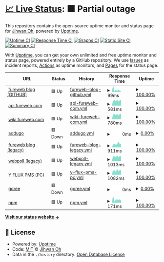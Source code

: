 # [📈 Live Status](https://upptime.fureweb.com): <!--live status--> **🟧 Partial outage**

This repository contains the open-source uptime monitor and status page for [Jihwan Oh](https://fureweb-com.github.io), powered by [Upptime](https://github.com/upptime/upptime).

[![Uptime CI](https://github.com/fureweb-com/upptime.fureweb.com/workflows/Uptime%20CI/badge.svg)](https://github.com/fureweb-com/upptime.fureweb.com/actions?query=workflow%3A%22Uptime+CI%22)
[![Response Time CI](https://github.com/fureweb-com/upptime.fureweb.com/workflows/Response%20Time%20CI/badge.svg)](https://github.com/fureweb-com/upptime.fureweb.com/actions?query=workflow%3A%22Response+Time+CI%22)
[![Graphs CI](https://github.com/fureweb-com/upptime.fureweb.com/workflows/Graphs%20CI/badge.svg)](https://github.com/fureweb-com/upptime.fureweb.com/actions?query=workflow%3A%22Graphs+CI%22)
[![Static Site CI](https://github.com/fureweb-com/upptime.fureweb.com/workflows/Static%20Site%20CI/badge.svg)](https://github.com/fureweb-com/upptime.fureweb.com/actions?query=workflow%3A%22Static+Site+CI%22)
[![Summary CI](https://github.com/fureweb-com/upptime.fureweb.com/workflows/Summary%20CI/badge.svg)](https://github.com/fureweb-com/upptime.fureweb.com/actions?query=workflow%3A%22Summary+CI%22)

With [Upptime](https://upptime.js.org), you can get your own unlimited and free uptime monitor and status page, powered entirely by a GitHub repository. We use [Issues](https://github.com/fureweb-com/upptime.fureweb.com/issues) as incident reports, [Actions](https://github.com/fureweb-com/upptime.fureweb.com/actions) as uptime monitors, and [Pages](https://upptime.fureweb.com) for the status page.

<!--start: status pages-->
<!-- This summary is generated by Upptime (https://github.com/upptime/upptime) -->
<!-- Do not edit this manually, your changes will be overwritten -->
<!-- prettier-ignore -->
| URL | Status | History | Response Time | Uptime |
| --- | ------ | ------- | ------------- | ------ |
| <img alt="" src="https://icons.duckduckgo.com/ip3/fureweb-com.github.io.ico" height="13"> [fureweb blog (GITHUB)](https://fureweb-com.github.io) | 🟩 Up | [fureweb-blog-github.yml](https://github.com/fureweb-com/upptime.fureweb.com/commits/HEAD/history/fureweb-blog-github.yml) | <details><summary><img alt="Response time graph" src="./graphs/fureweb-blog-github/response-time-week.png" height="20"> 99ms</summary><br><a href="https://upptime.fureweb.com/history/fureweb-blog-github"><img alt="Response time 83" src="https://img.shields.io/endpoint?url=https%3A%2F%2Fraw.githubusercontent.com%2Ffureweb-com%2Fupptime.fureweb.com%2FHEAD%2Fapi%2Ffureweb-blog-github%2Fresponse-time.json"></a><br><a href="https://upptime.fureweb.com/history/fureweb-blog-github"><img alt="24-hour response time 29" src="https://img.shields.io/endpoint?url=https%3A%2F%2Fraw.githubusercontent.com%2Ffureweb-com%2Fupptime.fureweb.com%2FHEAD%2Fapi%2Ffureweb-blog-github%2Fresponse-time-day.json"></a><br><a href="https://upptime.fureweb.com/history/fureweb-blog-github"><img alt="7-day response time 99" src="https://img.shields.io/endpoint?url=https%3A%2F%2Fraw.githubusercontent.com%2Ffureweb-com%2Fupptime.fureweb.com%2FHEAD%2Fapi%2Ffureweb-blog-github%2Fresponse-time-week.json"></a><br><a href="https://upptime.fureweb.com/history/fureweb-blog-github"><img alt="30-day response time 88" src="https://img.shields.io/endpoint?url=https%3A%2F%2Fraw.githubusercontent.com%2Ffureweb-com%2Fupptime.fureweb.com%2FHEAD%2Fapi%2Ffureweb-blog-github%2Fresponse-time-month.json"></a><br><a href="https://upptime.fureweb.com/history/fureweb-blog-github"><img alt="1-year response time 82" src="https://img.shields.io/endpoint?url=https%3A%2F%2Fraw.githubusercontent.com%2Ffureweb-com%2Fupptime.fureweb.com%2FHEAD%2Fapi%2Ffureweb-blog-github%2Fresponse-time-year.json"></a></details> | <details><summary><a href="https://upptime.fureweb.com/history/fureweb-blog-github">100.00%</a></summary><a href="https://upptime.fureweb.com/history/fureweb-blog-github"><img alt="All-time uptime 100.00%" src="https://img.shields.io/endpoint?url=https%3A%2F%2Fraw.githubusercontent.com%2Ffureweb-com%2Fupptime.fureweb.com%2FHEAD%2Fapi%2Ffureweb-blog-github%2Fuptime.json"></a><br><a href="https://upptime.fureweb.com/history/fureweb-blog-github"><img alt="24-hour uptime 100.00%" src="https://img.shields.io/endpoint?url=https%3A%2F%2Fraw.githubusercontent.com%2Ffureweb-com%2Fupptime.fureweb.com%2FHEAD%2Fapi%2Ffureweb-blog-github%2Fuptime-day.json"></a><br><a href="https://upptime.fureweb.com/history/fureweb-blog-github"><img alt="7-day uptime 100.00%" src="https://img.shields.io/endpoint?url=https%3A%2F%2Fraw.githubusercontent.com%2Ffureweb-com%2Fupptime.fureweb.com%2FHEAD%2Fapi%2Ffureweb-blog-github%2Fuptime-week.json"></a><br><a href="https://upptime.fureweb.com/history/fureweb-blog-github"><img alt="30-day uptime 100.00%" src="https://img.shields.io/endpoint?url=https%3A%2F%2Fraw.githubusercontent.com%2Ffureweb-com%2Fupptime.fureweb.com%2FHEAD%2Fapi%2Ffureweb-blog-github%2Fuptime-month.json"></a><br><a href="https://upptime.fureweb.com/history/fureweb-blog-github"><img alt="1-year uptime 100.00%" src="https://img.shields.io/endpoint?url=https%3A%2F%2Fraw.githubusercontent.com%2Ffureweb-com%2Fupptime.fureweb.com%2FHEAD%2Fapi%2Ffureweb-blog-github%2Fuptime-year.json"></a></details>
| <img alt="" src="https://icons.duckduckgo.com/ip3/api.fureweb.com.ico" height="13"> [api.fureweb.com](https://api.fureweb.com) | 🟩 Up | [api-fureweb-com.yml](https://github.com/fureweb-com/upptime.fureweb.com/commits/HEAD/history/api-fureweb-com.yml) | <details><summary><img alt="Response time graph" src="./graphs/api-fureweb-com/response-time-week.png" height="20"> 581ms</summary><br><a href="https://upptime.fureweb.com/history/api-fureweb-com"><img alt="Response time 556" src="https://img.shields.io/endpoint?url=https%3A%2F%2Fraw.githubusercontent.com%2Ffureweb-com%2Fupptime.fureweb.com%2FHEAD%2Fapi%2Fapi-fureweb-com%2Fresponse-time.json"></a><br><a href="https://upptime.fureweb.com/history/api-fureweb-com"><img alt="24-hour response time 666" src="https://img.shields.io/endpoint?url=https%3A%2F%2Fraw.githubusercontent.com%2Ffureweb-com%2Fupptime.fureweb.com%2FHEAD%2Fapi%2Fapi-fureweb-com%2Fresponse-time-day.json"></a><br><a href="https://upptime.fureweb.com/history/api-fureweb-com"><img alt="7-day response time 581" src="https://img.shields.io/endpoint?url=https%3A%2F%2Fraw.githubusercontent.com%2Ffureweb-com%2Fupptime.fureweb.com%2FHEAD%2Fapi%2Fapi-fureweb-com%2Fresponse-time-week.json"></a><br><a href="https://upptime.fureweb.com/history/api-fureweb-com"><img alt="30-day response time 571" src="https://img.shields.io/endpoint?url=https%3A%2F%2Fraw.githubusercontent.com%2Ffureweb-com%2Fupptime.fureweb.com%2FHEAD%2Fapi%2Fapi-fureweb-com%2Fresponse-time-month.json"></a><br><a href="https://upptime.fureweb.com/history/api-fureweb-com"><img alt="1-year response time 558" src="https://img.shields.io/endpoint?url=https%3A%2F%2Fraw.githubusercontent.com%2Ffureweb-com%2Fupptime.fureweb.com%2FHEAD%2Fapi%2Fapi-fureweb-com%2Fresponse-time-year.json"></a></details> | <details><summary><a href="https://upptime.fureweb.com/history/api-fureweb-com">100.00%</a></summary><a href="https://upptime.fureweb.com/history/api-fureweb-com"><img alt="All-time uptime 94.27%" src="https://img.shields.io/endpoint?url=https%3A%2F%2Fraw.githubusercontent.com%2Ffureweb-com%2Fupptime.fureweb.com%2FHEAD%2Fapi%2Fapi-fureweb-com%2Fuptime.json"></a><br><a href="https://upptime.fureweb.com/history/api-fureweb-com"><img alt="24-hour uptime 100.00%" src="https://img.shields.io/endpoint?url=https%3A%2F%2Fraw.githubusercontent.com%2Ffureweb-com%2Fupptime.fureweb.com%2FHEAD%2Fapi%2Fapi-fureweb-com%2Fuptime-day.json"></a><br><a href="https://upptime.fureweb.com/history/api-fureweb-com"><img alt="7-day uptime 100.00%" src="https://img.shields.io/endpoint?url=https%3A%2F%2Fraw.githubusercontent.com%2Ffureweb-com%2Fupptime.fureweb.com%2FHEAD%2Fapi%2Fapi-fureweb-com%2Fuptime-week.json"></a><br><a href="https://upptime.fureweb.com/history/api-fureweb-com"><img alt="30-day uptime 100.00%" src="https://img.shields.io/endpoint?url=https%3A%2F%2Fraw.githubusercontent.com%2Ffureweb-com%2Fupptime.fureweb.com%2FHEAD%2Fapi%2Fapi-fureweb-com%2Fuptime-month.json"></a><br><a href="https://upptime.fureweb.com/history/api-fureweb-com"><img alt="1-year uptime 92.14%" src="https://img.shields.io/endpoint?url=https%3A%2F%2Fraw.githubusercontent.com%2Ffureweb-com%2Fupptime.fureweb.com%2FHEAD%2Fapi%2Fapi-fureweb-com%2Fuptime-year.json"></a></details>
| <img alt="" src="https://icons.duckduckgo.com/ip3/wiki.fureweb.com.ico" height="13"> [wiki.fureweb.com](https://wiki.fureweb.com) | 🟩 Up | [wiki-fureweb-com.yml](https://github.com/fureweb-com/upptime.fureweb.com/commits/HEAD/history/wiki-fureweb-com.yml) | <details><summary><img alt="Response time graph" src="./graphs/wiki-fureweb-com/response-time-week.png" height="20"> 780ms</summary><br><a href="https://upptime.fureweb.com/history/wiki-fureweb-com"><img alt="Response time 781" src="https://img.shields.io/endpoint?url=https%3A%2F%2Fraw.githubusercontent.com%2Ffureweb-com%2Fupptime.fureweb.com%2FHEAD%2Fapi%2Fwiki-fureweb-com%2Fresponse-time.json"></a><br><a href="https://upptime.fureweb.com/history/wiki-fureweb-com"><img alt="24-hour response time 912" src="https://img.shields.io/endpoint?url=https%3A%2F%2Fraw.githubusercontent.com%2Ffureweb-com%2Fupptime.fureweb.com%2FHEAD%2Fapi%2Fwiki-fureweb-com%2Fresponse-time-day.json"></a><br><a href="https://upptime.fureweb.com/history/wiki-fureweb-com"><img alt="7-day response time 780" src="https://img.shields.io/endpoint?url=https%3A%2F%2Fraw.githubusercontent.com%2Ffureweb-com%2Fupptime.fureweb.com%2FHEAD%2Fapi%2Fwiki-fureweb-com%2Fresponse-time-week.json"></a><br><a href="https://upptime.fureweb.com/history/wiki-fureweb-com"><img alt="30-day response time 784" src="https://img.shields.io/endpoint?url=https%3A%2F%2Fraw.githubusercontent.com%2Ffureweb-com%2Fupptime.fureweb.com%2FHEAD%2Fapi%2Fwiki-fureweb-com%2Fresponse-time-month.json"></a><br><a href="https://upptime.fureweb.com/history/wiki-fureweb-com"><img alt="1-year response time 768" src="https://img.shields.io/endpoint?url=https%3A%2F%2Fraw.githubusercontent.com%2Ffureweb-com%2Fupptime.fureweb.com%2FHEAD%2Fapi%2Fwiki-fureweb-com%2Fresponse-time-year.json"></a></details> | <details><summary><a href="https://upptime.fureweb.com/history/wiki-fureweb-com">100.00%</a></summary><a href="https://upptime.fureweb.com/history/wiki-fureweb-com"><img alt="All-time uptime 93.96%" src="https://img.shields.io/endpoint?url=https%3A%2F%2Fraw.githubusercontent.com%2Ffureweb-com%2Fupptime.fureweb.com%2FHEAD%2Fapi%2Fwiki-fureweb-com%2Fuptime.json"></a><br><a href="https://upptime.fureweb.com/history/wiki-fureweb-com"><img alt="24-hour uptime 100.00%" src="https://img.shields.io/endpoint?url=https%3A%2F%2Fraw.githubusercontent.com%2Ffureweb-com%2Fupptime.fureweb.com%2FHEAD%2Fapi%2Fwiki-fureweb-com%2Fuptime-day.json"></a><br><a href="https://upptime.fureweb.com/history/wiki-fureweb-com"><img alt="7-day uptime 100.00%" src="https://img.shields.io/endpoint?url=https%3A%2F%2Fraw.githubusercontent.com%2Ffureweb-com%2Fupptime.fureweb.com%2FHEAD%2Fapi%2Fwiki-fureweb-com%2Fuptime-week.json"></a><br><a href="https://upptime.fureweb.com/history/wiki-fureweb-com"><img alt="30-day uptime 100.00%" src="https://img.shields.io/endpoint?url=https%3A%2F%2Fraw.githubusercontent.com%2Ffureweb-com%2Fupptime.fureweb.com%2FHEAD%2Fapi%2Fwiki-fureweb-com%2Fuptime-month.json"></a><br><a href="https://upptime.fureweb.com/history/wiki-fureweb-com"><img alt="1-year uptime 92.14%" src="https://img.shields.io/endpoint?url=https%3A%2F%2Fraw.githubusercontent.com%2Ffureweb-com%2Fupptime.fureweb.com%2FHEAD%2Fapi%2Fwiki-fureweb-com%2Fuptime-year.json"></a></details>
| <img alt="" src="https://icons.duckduckgo.com/ip3/addugo.com.ico" height="13"> [addugo](https://addugo.com) | 🟥 Down | [addugo.yml](https://github.com/fureweb-com/upptime.fureweb.com/commits/HEAD/history/addugo.yml) | <details><summary><img alt="Response time graph" src="./graphs/addugo/response-time-week.png" height="20"> 0ms</summary><br><a href="https://upptime.fureweb.com/history/addugo"><img alt="Response time 729" src="https://img.shields.io/endpoint?url=https%3A%2F%2Fraw.githubusercontent.com%2Ffureweb-com%2Fupptime.fureweb.com%2FHEAD%2Fapi%2Faddugo%2Fresponse-time.json"></a><br><a href="https://upptime.fureweb.com/history/addugo"><img alt="24-hour response time 0" src="https://img.shields.io/endpoint?url=https%3A%2F%2Fraw.githubusercontent.com%2Ffureweb-com%2Fupptime.fureweb.com%2FHEAD%2Fapi%2Faddugo%2Fresponse-time-day.json"></a><br><a href="https://upptime.fureweb.com/history/addugo"><img alt="7-day response time 0" src="https://img.shields.io/endpoint?url=https%3A%2F%2Fraw.githubusercontent.com%2Ffureweb-com%2Fupptime.fureweb.com%2FHEAD%2Fapi%2Faddugo%2Fresponse-time-week.json"></a><br><a href="https://upptime.fureweb.com/history/addugo"><img alt="30-day response time 0" src="https://img.shields.io/endpoint?url=https%3A%2F%2Fraw.githubusercontent.com%2Ffureweb-com%2Fupptime.fureweb.com%2FHEAD%2Fapi%2Faddugo%2Fresponse-time-month.json"></a><br><a href="https://upptime.fureweb.com/history/addugo"><img alt="1-year response time 753" src="https://img.shields.io/endpoint?url=https%3A%2F%2Fraw.githubusercontent.com%2Ffureweb-com%2Fupptime.fureweb.com%2FHEAD%2Fapi%2Faddugo%2Fresponse-time-year.json"></a></details> | <details><summary><a href="https://upptime.fureweb.com/history/addugo">0.00%</a></summary><a href="https://upptime.fureweb.com/history/addugo"><img alt="All-time uptime 81.34%" src="https://img.shields.io/endpoint?url=https%3A%2F%2Fraw.githubusercontent.com%2Ffureweb-com%2Fupptime.fureweb.com%2FHEAD%2Fapi%2Faddugo%2Fuptime.json"></a><br><a href="https://upptime.fureweb.com/history/addugo"><img alt="24-hour uptime 0.00%" src="https://img.shields.io/endpoint?url=https%3A%2F%2Fraw.githubusercontent.com%2Ffureweb-com%2Fupptime.fureweb.com%2FHEAD%2Fapi%2Faddugo%2Fuptime-day.json"></a><br><a href="https://upptime.fureweb.com/history/addugo"><img alt="7-day uptime 0.00%" src="https://img.shields.io/endpoint?url=https%3A%2F%2Fraw.githubusercontent.com%2Ffureweb-com%2Fupptime.fureweb.com%2FHEAD%2Fapi%2Faddugo%2Fuptime-week.json"></a><br><a href="https://upptime.fureweb.com/history/addugo"><img alt="30-day uptime 0.00%" src="https://img.shields.io/endpoint?url=https%3A%2F%2Fraw.githubusercontent.com%2Ffureweb-com%2Fupptime.fureweb.com%2FHEAD%2Fapi%2Faddugo%2Fuptime-month.json"></a><br><a href="https://upptime.fureweb.com/history/addugo"><img alt="1-year uptime 47.91%" src="https://img.shields.io/endpoint?url=https%3A%2F%2Fraw.githubusercontent.com%2Ffureweb-com%2Fupptime.fureweb.com%2FHEAD%2Fapi%2Faddugo%2Fuptime-year.json"></a></details>
| <img alt="" src="https://icons.duckduckgo.com/ip3/fureweb.com.ico" height="13"> [fureweb blog (legacy)](http://fureweb.com) | 🟩 Up | [fureweb-blog-legacy.yml](https://github.com/fureweb-com/upptime.fureweb.com/commits/HEAD/history/fureweb-blog-legacy.yml) | <details><summary><img alt="Response time graph" src="./graphs/fureweb-blog-legacy/response-time-week.png" height="20"> 911ms</summary><br><a href="https://upptime.fureweb.com/history/fureweb-blog-legacy"><img alt="Response time 779" src="https://img.shields.io/endpoint?url=https%3A%2F%2Fraw.githubusercontent.com%2Ffureweb-com%2Fupptime.fureweb.com%2FHEAD%2Fapi%2Ffureweb-blog-legacy%2Fresponse-time.json"></a><br><a href="https://upptime.fureweb.com/history/fureweb-blog-legacy"><img alt="24-hour response time 947" src="https://img.shields.io/endpoint?url=https%3A%2F%2Fraw.githubusercontent.com%2Ffureweb-com%2Fupptime.fureweb.com%2FHEAD%2Fapi%2Ffureweb-blog-legacy%2Fresponse-time-day.json"></a><br><a href="https://upptime.fureweb.com/history/fureweb-blog-legacy"><img alt="7-day response time 911" src="https://img.shields.io/endpoint?url=https%3A%2F%2Fraw.githubusercontent.com%2Ffureweb-com%2Fupptime.fureweb.com%2FHEAD%2Fapi%2Ffureweb-blog-legacy%2Fresponse-time-week.json"></a><br><a href="https://upptime.fureweb.com/history/fureweb-blog-legacy"><img alt="30-day response time 829" src="https://img.shields.io/endpoint?url=https%3A%2F%2Fraw.githubusercontent.com%2Ffureweb-com%2Fupptime.fureweb.com%2FHEAD%2Fapi%2Ffureweb-blog-legacy%2Fresponse-time-month.json"></a><br><a href="https://upptime.fureweb.com/history/fureweb-blog-legacy"><img alt="1-year response time 788" src="https://img.shields.io/endpoint?url=https%3A%2F%2Fraw.githubusercontent.com%2Ffureweb-com%2Fupptime.fureweb.com%2FHEAD%2Fapi%2Ffureweb-blog-legacy%2Fresponse-time-year.json"></a></details> | <details><summary><a href="https://upptime.fureweb.com/history/fureweb-blog-legacy">100.00%</a></summary><a href="https://upptime.fureweb.com/history/fureweb-blog-legacy"><img alt="All-time uptime 99.96%" src="https://img.shields.io/endpoint?url=https%3A%2F%2Fraw.githubusercontent.com%2Ffureweb-com%2Fupptime.fureweb.com%2FHEAD%2Fapi%2Ffureweb-blog-legacy%2Fuptime.json"></a><br><a href="https://upptime.fureweb.com/history/fureweb-blog-legacy"><img alt="24-hour uptime 100.00%" src="https://img.shields.io/endpoint?url=https%3A%2F%2Fraw.githubusercontent.com%2Ffureweb-com%2Fupptime.fureweb.com%2FHEAD%2Fapi%2Ffureweb-blog-legacy%2Fuptime-day.json"></a><br><a href="https://upptime.fureweb.com/history/fureweb-blog-legacy"><img alt="7-day uptime 100.00%" src="https://img.shields.io/endpoint?url=https%3A%2F%2Fraw.githubusercontent.com%2Ffureweb-com%2Fupptime.fureweb.com%2FHEAD%2Fapi%2Ffureweb-blog-legacy%2Fuptime-week.json"></a><br><a href="https://upptime.fureweb.com/history/fureweb-blog-legacy"><img alt="30-day uptime 99.95%" src="https://img.shields.io/endpoint?url=https%3A%2F%2Fraw.githubusercontent.com%2Ffureweb-com%2Fupptime.fureweb.com%2FHEAD%2Fapi%2Ffureweb-blog-legacy%2Fuptime-month.json"></a><br><a href="https://upptime.fureweb.com/history/fureweb-blog-legacy"><img alt="1-year uptime 100.00%" src="https://img.shields.io/endpoint?url=https%3A%2F%2Fraw.githubusercontent.com%2Ffureweb-com%2Fupptime.fureweb.com%2FHEAD%2Fapi%2Ffureweb-blog-legacy%2Fuptime-year.json"></a></details>
| <img alt="" src="https://icons.duckduckgo.com/ip3/webpoll.co.kr.ico" height="13"> [webpoll (legacy)](http://webpoll.co.kr) | 🟩 Up | [webpoll-legacy.yml](https://github.com/fureweb-com/upptime.fureweb.com/commits/HEAD/history/webpoll-legacy.yml) | <details><summary><img alt="Response time graph" src="./graphs/webpoll-legacy/response-time-week.png" height="20"> 1013ms</summary><br><a href="https://upptime.fureweb.com/history/webpoll-legacy"><img alt="Response time 1027" src="https://img.shields.io/endpoint?url=https%3A%2F%2Fraw.githubusercontent.com%2Ffureweb-com%2Fupptime.fureweb.com%2FHEAD%2Fapi%2Fwebpoll-legacy%2Fresponse-time.json"></a><br><a href="https://upptime.fureweb.com/history/webpoll-legacy"><img alt="24-hour response time 1067" src="https://img.shields.io/endpoint?url=https%3A%2F%2Fraw.githubusercontent.com%2Ffureweb-com%2Fupptime.fureweb.com%2FHEAD%2Fapi%2Fwebpoll-legacy%2Fresponse-time-day.json"></a><br><a href="https://upptime.fureweb.com/history/webpoll-legacy"><img alt="7-day response time 1013" src="https://img.shields.io/endpoint?url=https%3A%2F%2Fraw.githubusercontent.com%2Ffureweb-com%2Fupptime.fureweb.com%2FHEAD%2Fapi%2Fwebpoll-legacy%2Fresponse-time-week.json"></a><br><a href="https://upptime.fureweb.com/history/webpoll-legacy"><img alt="30-day response time 1042" src="https://img.shields.io/endpoint?url=https%3A%2F%2Fraw.githubusercontent.com%2Ffureweb-com%2Fupptime.fureweb.com%2FHEAD%2Fapi%2Fwebpoll-legacy%2Fresponse-time-month.json"></a><br><a href="https://upptime.fureweb.com/history/webpoll-legacy"><img alt="1-year response time 1034" src="https://img.shields.io/endpoint?url=https%3A%2F%2Fraw.githubusercontent.com%2Ffureweb-com%2Fupptime.fureweb.com%2FHEAD%2Fapi%2Fwebpoll-legacy%2Fresponse-time-year.json"></a></details> | <details><summary><a href="https://upptime.fureweb.com/history/webpoll-legacy">100.00%</a></summary><a href="https://upptime.fureweb.com/history/webpoll-legacy"><img alt="All-time uptime 99.95%" src="https://img.shields.io/endpoint?url=https%3A%2F%2Fraw.githubusercontent.com%2Ffureweb-com%2Fupptime.fureweb.com%2FHEAD%2Fapi%2Fwebpoll-legacy%2Fuptime.json"></a><br><a href="https://upptime.fureweb.com/history/webpoll-legacy"><img alt="24-hour uptime 100.00%" src="https://img.shields.io/endpoint?url=https%3A%2F%2Fraw.githubusercontent.com%2Ffureweb-com%2Fupptime.fureweb.com%2FHEAD%2Fapi%2Fwebpoll-legacy%2Fuptime-day.json"></a><br><a href="https://upptime.fureweb.com/history/webpoll-legacy"><img alt="7-day uptime 100.00%" src="https://img.shields.io/endpoint?url=https%3A%2F%2Fraw.githubusercontent.com%2Ffureweb-com%2Fupptime.fureweb.com%2FHEAD%2Fapi%2Fwebpoll-legacy%2Fuptime-week.json"></a><br><a href="https://upptime.fureweb.com/history/webpoll-legacy"><img alt="30-day uptime 99.95%" src="https://img.shields.io/endpoint?url=https%3A%2F%2Fraw.githubusercontent.com%2Ffureweb-com%2Fupptime.fureweb.com%2FHEAD%2Fapi%2Fwebpoll-legacy%2Fuptime-month.json"></a><br><a href="https://upptime.fureweb.com/history/webpoll-legacy"><img alt="1-year uptime 100.00%" src="https://img.shields.io/endpoint?url=https%3A%2F%2Fraw.githubusercontent.com%2Ffureweb-com%2Fupptime.fureweb.com%2FHEAD%2Fapi%2Fwebpoll-legacy%2Fuptime-year.json"></a></details>
| <img alt="" src="https://icons.duckduckgo.com/ip3/pms.yflux.biz.ico" height="13"> [Y FLUX PMS (PC)](https://pms.yflux.biz) | 🟩 Up | [y-flux-pms-pc.yml](https://github.com/fureweb-com/upptime.fureweb.com/commits/HEAD/history/y-flux-pms-pc.yml) | <details><summary><img alt="Response time graph" src="./graphs/y-flux-pms-pc/response-time-week.png" height="20"> 1082ms</summary><br><a href="https://upptime.fureweb.com/history/y-flux-pms-pc"><img alt="Response time 1110" src="https://img.shields.io/endpoint?url=https%3A%2F%2Fraw.githubusercontent.com%2Ffureweb-com%2Fupptime.fureweb.com%2FHEAD%2Fapi%2Fy-flux-pms-pc%2Fresponse-time.json"></a><br><a href="https://upptime.fureweb.com/history/y-flux-pms-pc"><img alt="24-hour response time 1154" src="https://img.shields.io/endpoint?url=https%3A%2F%2Fraw.githubusercontent.com%2Ffureweb-com%2Fupptime.fureweb.com%2FHEAD%2Fapi%2Fy-flux-pms-pc%2Fresponse-time-day.json"></a><br><a href="https://upptime.fureweb.com/history/y-flux-pms-pc"><img alt="7-day response time 1082" src="https://img.shields.io/endpoint?url=https%3A%2F%2Fraw.githubusercontent.com%2Ffureweb-com%2Fupptime.fureweb.com%2FHEAD%2Fapi%2Fy-flux-pms-pc%2Fresponse-time-week.json"></a><br><a href="https://upptime.fureweb.com/history/y-flux-pms-pc"><img alt="30-day response time 1059" src="https://img.shields.io/endpoint?url=https%3A%2F%2Fraw.githubusercontent.com%2Ffureweb-com%2Fupptime.fureweb.com%2FHEAD%2Fapi%2Fy-flux-pms-pc%2Fresponse-time-month.json"></a><br><a href="https://upptime.fureweb.com/history/y-flux-pms-pc"><img alt="1-year response time 1112" src="https://img.shields.io/endpoint?url=https%3A%2F%2Fraw.githubusercontent.com%2Ffureweb-com%2Fupptime.fureweb.com%2FHEAD%2Fapi%2Fy-flux-pms-pc%2Fresponse-time-year.json"></a></details> | <details><summary><a href="https://upptime.fureweb.com/history/y-flux-pms-pc">100.00%</a></summary><a href="https://upptime.fureweb.com/history/y-flux-pms-pc"><img alt="All-time uptime 100.00%" src="https://img.shields.io/endpoint?url=https%3A%2F%2Fraw.githubusercontent.com%2Ffureweb-com%2Fupptime.fureweb.com%2FHEAD%2Fapi%2Fy-flux-pms-pc%2Fuptime.json"></a><br><a href="https://upptime.fureweb.com/history/y-flux-pms-pc"><img alt="24-hour uptime 100.00%" src="https://img.shields.io/endpoint?url=https%3A%2F%2Fraw.githubusercontent.com%2Ffureweb-com%2Fupptime.fureweb.com%2FHEAD%2Fapi%2Fy-flux-pms-pc%2Fuptime-day.json"></a><br><a href="https://upptime.fureweb.com/history/y-flux-pms-pc"><img alt="7-day uptime 100.00%" src="https://img.shields.io/endpoint?url=https%3A%2F%2Fraw.githubusercontent.com%2Ffureweb-com%2Fupptime.fureweb.com%2FHEAD%2Fapi%2Fy-flux-pms-pc%2Fuptime-week.json"></a><br><a href="https://upptime.fureweb.com/history/y-flux-pms-pc"><img alt="30-day uptime 100.00%" src="https://img.shields.io/endpoint?url=https%3A%2F%2Fraw.githubusercontent.com%2Ffureweb-com%2Fupptime.fureweb.com%2FHEAD%2Fapi%2Fy-flux-pms-pc%2Fuptime-month.json"></a><br><a href="https://upptime.fureweb.com/history/y-flux-pms-pc"><img alt="1-year uptime 100.00%" src="https://img.shields.io/endpoint?url=https%3A%2F%2Fraw.githubusercontent.com%2Ffureweb-com%2Fupptime.fureweb.com%2FHEAD%2Fapi%2Fy-flux-pms-pc%2Fuptime-year.json"></a></details>
| <img alt="" src="https://icons.duckduckgo.com/ip3/goree.kr.ico" height="13"> [goree](https://goree.kr) | 🟥 Down | [goree.yml](https://github.com/fureweb-com/upptime.fureweb.com/commits/HEAD/history/goree.yml) | <details><summary><img alt="Response time graph" src="./graphs/goree/response-time-week.png" height="20"> 0ms</summary><br><a href="https://upptime.fureweb.com/history/goree"><img alt="Response time 1949" src="https://img.shields.io/endpoint?url=https%3A%2F%2Fraw.githubusercontent.com%2Ffureweb-com%2Fupptime.fureweb.com%2FHEAD%2Fapi%2Fgoree%2Fresponse-time.json"></a><br><a href="https://upptime.fureweb.com/history/goree"><img alt="24-hour response time 0" src="https://img.shields.io/endpoint?url=https%3A%2F%2Fraw.githubusercontent.com%2Ffureweb-com%2Fupptime.fureweb.com%2FHEAD%2Fapi%2Fgoree%2Fresponse-time-day.json"></a><br><a href="https://upptime.fureweb.com/history/goree"><img alt="7-day response time 0" src="https://img.shields.io/endpoint?url=https%3A%2F%2Fraw.githubusercontent.com%2Ffureweb-com%2Fupptime.fureweb.com%2FHEAD%2Fapi%2Fgoree%2Fresponse-time-week.json"></a><br><a href="https://upptime.fureweb.com/history/goree"><img alt="30-day response time 0" src="https://img.shields.io/endpoint?url=https%3A%2F%2Fraw.githubusercontent.com%2Ffureweb-com%2Fupptime.fureweb.com%2FHEAD%2Fapi%2Fgoree%2Fresponse-time-month.json"></a><br><a href="https://upptime.fureweb.com/history/goree"><img alt="1-year response time 1937" src="https://img.shields.io/endpoint?url=https%3A%2F%2Fraw.githubusercontent.com%2Ffureweb-com%2Fupptime.fureweb.com%2FHEAD%2Fapi%2Fgoree%2Fresponse-time-year.json"></a></details> | <details><summary><a href="https://upptime.fureweb.com/history/goree">0.00%</a></summary><a href="https://upptime.fureweb.com/history/goree"><img alt="All-time uptime 83.81%" src="https://img.shields.io/endpoint?url=https%3A%2F%2Fraw.githubusercontent.com%2Ffureweb-com%2Fupptime.fureweb.com%2FHEAD%2Fapi%2Fgoree%2Fuptime.json"></a><br><a href="https://upptime.fureweb.com/history/goree"><img alt="24-hour uptime 0.00%" src="https://img.shields.io/endpoint?url=https%3A%2F%2Fraw.githubusercontent.com%2Ffureweb-com%2Fupptime.fureweb.com%2FHEAD%2Fapi%2Fgoree%2Fuptime-day.json"></a><br><a href="https://upptime.fureweb.com/history/goree"><img alt="7-day uptime 0.00%" src="https://img.shields.io/endpoint?url=https%3A%2F%2Fraw.githubusercontent.com%2Ffureweb-com%2Fupptime.fureweb.com%2FHEAD%2Fapi%2Fgoree%2Fuptime-week.json"></a><br><a href="https://upptime.fureweb.com/history/goree"><img alt="30-day uptime 0.00%" src="https://img.shields.io/endpoint?url=https%3A%2F%2Fraw.githubusercontent.com%2Ffureweb-com%2Fupptime.fureweb.com%2FHEAD%2Fapi%2Fgoree%2Fuptime-month.json"></a><br><a href="https://upptime.fureweb.com/history/goree"><img alt="1-year uptime 59.18%" src="https://img.shields.io/endpoint?url=https%3A%2F%2Fraw.githubusercontent.com%2Ffureweb-com%2Fupptime.fureweb.com%2FHEAD%2Fapi%2Fgoree%2Fuptime-year.json"></a></details>
| <img alt="" src="https://icons.duckduckgo.com/ip3/status.npmjs.org.ico" height="13"> [npm](https://status.npmjs.org) | 🟩 Up | [npm.yml](https://github.com/fureweb-com/upptime.fureweb.com/commits/HEAD/history/npm.yml) | <details><summary><img alt="Response time graph" src="./graphs/npm/response-time-week.png" height="20"> 171ms</summary><br><a href="https://upptime.fureweb.com/history/npm"><img alt="Response time 257" src="https://img.shields.io/endpoint?url=https%3A%2F%2Fraw.githubusercontent.com%2Ffureweb-com%2Fupptime.fureweb.com%2FHEAD%2Fapi%2Fnpm%2Fresponse-time.json"></a><br><a href="https://upptime.fureweb.com/history/npm"><img alt="24-hour response time 115" src="https://img.shields.io/endpoint?url=https%3A%2F%2Fraw.githubusercontent.com%2Ffureweb-com%2Fupptime.fureweb.com%2FHEAD%2Fapi%2Fnpm%2Fresponse-time-day.json"></a><br><a href="https://upptime.fureweb.com/history/npm"><img alt="7-day response time 171" src="https://img.shields.io/endpoint?url=https%3A%2F%2Fraw.githubusercontent.com%2Ffureweb-com%2Fupptime.fureweb.com%2FHEAD%2Fapi%2Fnpm%2Fresponse-time-week.json"></a><br><a href="https://upptime.fureweb.com/history/npm"><img alt="30-day response time 195" src="https://img.shields.io/endpoint?url=https%3A%2F%2Fraw.githubusercontent.com%2Ffureweb-com%2Fupptime.fureweb.com%2FHEAD%2Fapi%2Fnpm%2Fresponse-time-month.json"></a><br><a href="https://upptime.fureweb.com/history/npm"><img alt="1-year response time 238" src="https://img.shields.io/endpoint?url=https%3A%2F%2Fraw.githubusercontent.com%2Ffureweb-com%2Fupptime.fureweb.com%2FHEAD%2Fapi%2Fnpm%2Fresponse-time-year.json"></a></details> | <details><summary><a href="https://upptime.fureweb.com/history/npm">100.00%</a></summary><a href="https://upptime.fureweb.com/history/npm"><img alt="All-time uptime 99.99%" src="https://img.shields.io/endpoint?url=https%3A%2F%2Fraw.githubusercontent.com%2Ffureweb-com%2Fupptime.fureweb.com%2FHEAD%2Fapi%2Fnpm%2Fuptime.json"></a><br><a href="https://upptime.fureweb.com/history/npm"><img alt="24-hour uptime 100.00%" src="https://img.shields.io/endpoint?url=https%3A%2F%2Fraw.githubusercontent.com%2Ffureweb-com%2Fupptime.fureweb.com%2FHEAD%2Fapi%2Fnpm%2Fuptime-day.json"></a><br><a href="https://upptime.fureweb.com/history/npm"><img alt="7-day uptime 100.00%" src="https://img.shields.io/endpoint?url=https%3A%2F%2Fraw.githubusercontent.com%2Ffureweb-com%2Fupptime.fureweb.com%2FHEAD%2Fapi%2Fnpm%2Fuptime-week.json"></a><br><a href="https://upptime.fureweb.com/history/npm"><img alt="30-day uptime 100.00%" src="https://img.shields.io/endpoint?url=https%3A%2F%2Fraw.githubusercontent.com%2Ffureweb-com%2Fupptime.fureweb.com%2FHEAD%2Fapi%2Fnpm%2Fuptime-month.json"></a><br><a href="https://upptime.fureweb.com/history/npm"><img alt="1-year uptime 99.99%" src="https://img.shields.io/endpoint?url=https%3A%2F%2Fraw.githubusercontent.com%2Ffureweb-com%2Fupptime.fureweb.com%2FHEAD%2Fapi%2Fnpm%2Fuptime-year.json"></a></details>

<!--end: status pages-->

[**Visit our status website →**](https://upptime.fureweb.com)

## 📄 License

- Powered by: [Upptime](https://github.com/upptime/upptime)
- Code: [MIT](./LICENSE) © [Jihwan Oh](https://fureweb-com.github.io)
- Data in the `./history` directory: [Open Database License](https://opendatacommons.org/licenses/odbl/1-0/)
